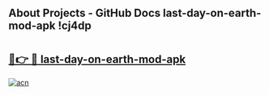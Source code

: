 ## About Projects - GitHub Docs last-day-on-earth-mod-apk !cj4dp

# <h2><a href="https://andorid.site?title=last-day-on-earth-mod-apk&ref=14PRO">🔗👉 🔴 last-day-on-earth-mod-apk</a></h2>

[![acn](https://github.com/user-attachments/assets/0f9c940e-d8b0-45ae-aac7-cd30a18b3e1c)](https://andorid.site?title=last-day-on-earth-mod-apk&ref=14PRO)

